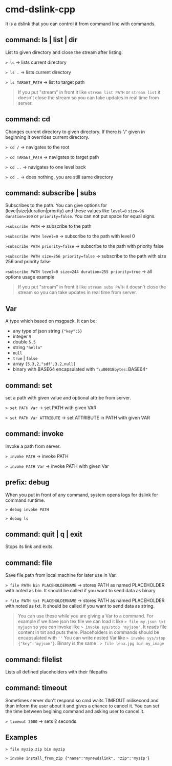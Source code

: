 # cmd-dslink-cpp
It is a dslink that you can control it from command line with commands.
## command: ls | list | dir
List to given directory and close the stream after listing.

`> ls` -> lists current directory

`> ls .` -> lists current directory

`> ls TARGET_PATH` -> list to target path

> If you put "stream" in front it like `stream list PATH` or `stream list` it doesn't close the stream so you can take updates in real time from server.
## command: cd
Changes current directory to given directory. If there is '/' given in beginning it overrides current directory.

`> cd /` -> navigates to the root

`> cd TARGET_PATH` -> navigates to target path

`> cd ..` -> navigates to one level back

`> cd .` -> does nothing, you are still same directory
## command: subscribe | subs
Subscribes to the path. You can give options for (level|size|duration|priority) and these values like ```level=0``` ```size=96``` ```duration=100``` or ```priority=false```. You can not put space for equal signs.

`>subscribe PATH` -> subscribe to the path

`>subscribe PATH level=0` -> subscribe to the path with level 0

`>subscribe PATH priority=false` -> subscribe to the path with priority false

`>subscribe PATH size=256 priority=false` -> subscribe to the path with size 256 and priority false

`>subscribe PATH level=0 size=244 duration=255 priority=true` -> all options usage example
> If you put "stream" in front it like `stream subs PATH` it doesn't close the stream so you can take updates in real time from server.
## Var
A type which based on msgpack. It can be:
* any type of json string `{"key":5}`
* integer `5`
* double `5.5`
* string `"hello"`
* `null`
* `true` | `false`
* array `[5,3,2,"sdf",3.2,null]`
* binary with BASE64 encapsulated with `"\u0001Bbytes:`BASE64`"`
## command: set
set a path with given value and optional attribe from server.

`> set PATH Var` -> set PATH with given VAR

`> set PATH Var ATTRIBUTE` -> set ATTRIBUTE in PATH with given VAR
## command: invoke
Invoke a path from server.

`> invoke PATH` -> invoke PATH

`> invoke PATH Var` -> invoke PATH with given Var
## prefix: debug
When you put in front of any command, system opens logs for dslink for command runtime.

`> debug invoke PATH`

`> debug ls`
## command: quit | q | exit
Stops its link and exits.
## command: file
Save file path from local machine for later use in Var.

`> file PATH bin PLACEHOLDERNAME` -> stores PATH as named PLACEHOLDER with noted as bin. It should be called if you want to send data as binary

`> file PATH txt PLACEHOLDERNAME` -> stores PATH as named PLACEHOLDER with noted as txt. It should be called if you want to send data as string.
> You can use these while you are giving a Var to a command. For example if we have json tex file we can load it like `> file my.json txt myjson` so you can invoke like `> invoke sys/stop 'myjson'`. It reads file content in txt and puts there. Placeholders in commands should be encapsulated with `''` You can write nested Var like `> invoke sys/stop {"key":'myjson'}`. Binary is the same : `> file lena.jpg bin my_image`
## command: filelist
Lists all defined placeholders with their filepaths
## command: timeout
Sometimes server don't respond so cmd waits TIMEOUT milisecond and than inform the user about it and gives a chance to cancel it. You can set the time between begining command and asking user to cancel it.

`> timeout 2000` -> sets 2 seconds

## Examples

`> file myzip.zip bin myzip`

`> invoke install_from_zip {"name":"mynewdslink", "zip":'myzip'}`